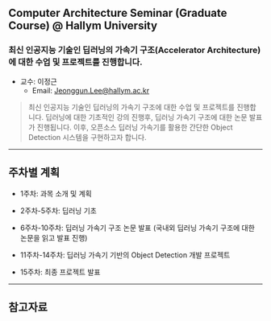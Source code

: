 ## Computer Architecture Seminar (Graduate Course) @ Hallym University

### 최신 인공지능 기술인 딥러닝의 가속기 구조(Accelerator Architecture)에 대한 수업 및 프로젝트를 진행합니다.

- 교수: 이정근
   - Email: Jeonggun.Lee@hallym.ac.kr

> 최신 인공지능 기술인 딥러닝의 가속기 구조에 대한 수업 및 프로젝트를 진행합니다. 딥러닝에 대한 기초적인 강의 진행후, 딥러닝 가속기 구조에 대한 논문 
> 발표가 진행됩니다. 이후, 오픈소스 딥러닝 가속기를 활용한 간단한 Object Detection 시스템을 구현하고자 합니다.

*  *  *
## 주차별 계획

- 1주차: 과목 소개 및 계획

- 2주차-5주차: 딥러닝 기초

- 6주차-10주차: 딥러닝 가속기 구조 논문 발표 (국내외 딥러닝 가속기 구조에 대한 논문을 읽고 발표 진행)

- 11주차-14주차: 딥러닝 가속기 기반의 Object Detection 개발 프로젝트

- 15주차: 최종 프로젝트 발표


*  *  *
## 참고자료
